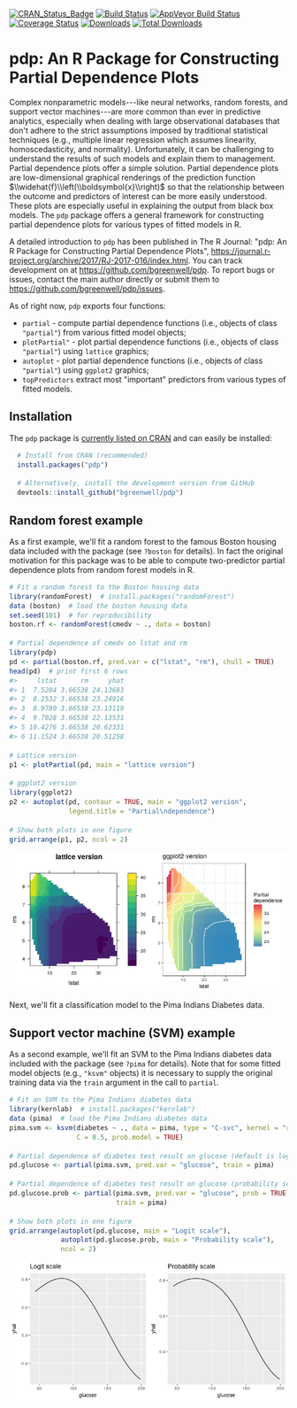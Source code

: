 <!-- README.md is generated from README.Rmd. Please edit that file -->
[![CRAN\_Status\_Badge](http://www.r-pkg.org/badges/version/pdp)](https://cran.r-project.org/package=pdp) [![Build Status](https://travis-ci.org/bgreenwell/pdp.svg?branch=master)](https://travis-ci.org/bgreenwell/pdp) [![AppVeyor Build Status](https://ci.appveyor.com/api/projects/status/github/bgreenwell/pdp?branch=master&svg=true)](https://ci.appveyor.com/project/bgreenwell/pdp) [![Coverage Status](https://img.shields.io/codecov/c/github/bgreenwell/pdp.svg)](https://codecov.io/github/bgreenwell/pdp?branch=master) [![Downloads](http://cranlogs.r-pkg.org/badges/pdp)](http://cranlogs.r-pkg.org/badges/pdp) [![Total Downloads](http://cranlogs.r-pkg.org/badges/grand-total/pdp)](http://cranlogs.r-pkg.org/badges/grand-total/pdp)

pdp: An R Package for Constructing Partial Dependence Plots
===========================================================

Complex nonparametric models---like neural networks, random forests, and support vector machines---are more common than ever in predictive analytics, especially when dealing with large observational databases that don't adhere to the strict assumptions imposed by traditional statistical techniques (e.g., multiple linear regression which assumes linearity, homoscedasticity, and normality). Unfortunately, it can be challenging to understand the results of such models and explain them to management. Partial dependence plots offer a simple solution. Partial dependence plots are low-dimensional graphical renderings of the prediction function $\\widehat{f}\\left(\\boldsymbol{x}\\right)$ so that the relationship between the outcome and predictors of interest can be more easily understood. These plots are especially useful in explaining the output from black box models. The `pdp` package offers a general framework for constructing partial dependence plots for various types of fitted models in R.

A detailed introduction to `pdp` has been published in The R Journal: "pdp: An R Package for Constructing Partial Dependence Plots", <https://journal.r-project.org/archive/2017/RJ-2017-016/index.html>. You can track development on at <https://github.com/bgreenwell/pdp>. To report bugs or issues, contact the main author directly or submit them to <https://github.com/bgreenwell/pdp/issues>.

As of right now, `pdp` exports four functions:

-   `partial` - compute partial dependence functions (i.e., objects of class `"partial"`) from various fitted model objects;
-   `plotPartial"` - plot partial dependence functions (i.e., objects of class `"partial"`) using `lattice` graphics;
-   `autoplot` - plot partial dependence functions (i.e., objects of class `"partial"`) using `ggplot2` graphics;
-   `topPredictors` extract most "important" predictors from various types of fitted models.

Installation
------------

The `pdp` package is [currently listed on CRAN](https://CRAN.R-project.org/package=pdp) and can easily be installed:

``` r
  # Install from CRAN (recommended)
  install.packages("pdp")
  
  # Alternatively, install the development version from GitHub
  devtools::install_github("bgreenwell/pdp")
```

Random forest example
---------------------

As a first example, we'll fit a random forest to the famous Boston housing data included with the package (see `?boston` for details). In fact the original motivation for this package was to be able to compute two-predictor partial dependence plots from random forest models in R.

``` r
# Fit a random forest to the Boston housing data
library(randomForest)  # install.packages("randomForest")
data (boston)  # load the boston housing data
set.seed(101)  # for reproducibility
boston.rf <- randomForest(cmedv ~ ., data = boston)

# Partial dependence of cmedv on lstat and rm
library(pdp)
pd <- partial(boston.rf, pred.var = c("lstat", "rm"), chull = TRUE)
head(pd)  # print first 6 rows
#>     lstat      rm     yhat
#> 1  7.5284 3.66538 24.13683
#> 2  8.2532 3.66538 23.24916
#> 3  8.9780 3.66538 23.13119
#> 4  9.7028 3.66538 22.13531
#> 5 10.4276 3.66538 20.62331
#> 6 11.1524 3.66538 20.51258

# Lattice version
p1 <- plotPartial(pd, main = "lattice version")

# ggplot2 version
library(ggplot2)
p2 <- autoplot(pd, contour = TRUE, main = "ggplot2 version", 
               legend.title = "Partial\ndependence")

# Show both plots in one figure
grid.arrange(p1, p2, ncol = 2)
```

![](tools/README-example-rf-1.png)

Next, we'll fit a classification model to the Pima Indians Diabetes data.

Support vector machine (SVM) example
------------------------------------

As a second example, we'll fit an SVM to the Pima Indians diabetes data included with the package (see `?pima` for details). Note that for some fitted model objects (e.g., `"ksvm"` objects) it is necessary to supply the original training data via the `train` argument in the call to `partial`.

``` r
# Fit an SVM to the Pima Indians diabetes data
library(kernlab)  # install.packages("kernlab")
data (pima)  # load the Pima Indians diabetes data
pima.svm <- ksvm(diabetes ~ ., data = pima, type = "C-svc", kernel = "rbfdot",
                 C = 0.5, prob.model = TRUE)
 
# Partial dependence of diabetes test result on glucose (default is logit scale)
pd.glucose <- partial(pima.svm, pred.var = "glucose", train = pima)

# Partial dependence of diabetes test result on glucose (probability scale)
pd.glucose.prob <- partial(pima.svm, pred.var = "glucose", prob = TRUE, 
                           train = pima)

# Show both plots in one figure
grid.arrange(autoplot(pd.glucose, main = "Logit scale"), 
             autoplot(pd.glucose.prob, main = "Probability scale"), 
             ncol = 2)
```

![](tools/README-example-svm-1.png)

